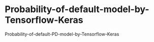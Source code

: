 # Probability-of-default-model-by-Tensorflow-Keras
Probability-of-default-PD-model-by-Tensorflow-Keras
